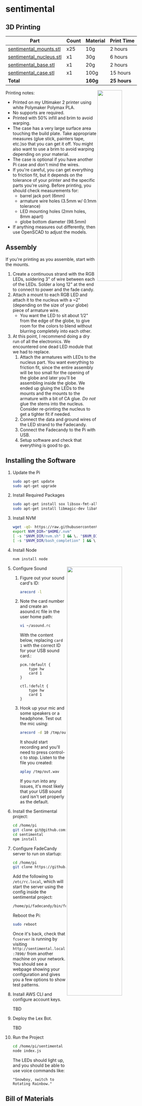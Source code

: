# sentimental

## 3D Printing

|Part|Count|Material|Print Time|
|---|---|---|---|
|[sentimental_mounts.stl](cad/sentimental_mounts.stl)|x25|10g|2 hours|
|[sentimental_nucleus.stl](cad/sentimental_nucleus.stl)|x1|30g|6 hours|
|[sentimental_base.stl](cad/sentimental_base.stl)|x1|20g|2 hours|
|[sentimental_case.stl](cad/sentimental_case.stl)|x1|100g|15 hours|
|**Total**| |**160g**|**25 hours**|

<img src="cad/sentimental.png" align="right" width="40%" />

Printing notes:
* Printed on my Ultimaker 2 printer using white Polymaker Polymax PLA.
* No supports are required.
* Printed with 50% infill and brim to avoid warping.
* The case has a very large surface area touching the build plate.  Take appropriate measures (glue stick, painters tape, etc.)so that you can get it off.  You might also want to use a brim to avoid warping depending on your material.
* The case is optional if you have another Pi case and don't mind the wires.
* If you're careful, you can get everything to friction fit, but it depends on the tolerance of your printer and the specific parts you're using.  Before printing, you should check measurements for:
    * barrel jack port (6mm)
    * armature wire holes (3.5mm w/ 0.1mm tolerance)
    * LED mounting holes (2mm holes, 8mm apart)
    * globe bottom diameter (98.5mm)
* If anything measures out differently, then use OpenSCAD to adjust the models.

## Assembly

If you're printing as you assemble, start with the mounts.

<img src="cad/wiring_diagram.png" align="right" width="60%"/>

1. Create a continuous strand with the RGB LEDs, soldering 3" of wire between each of the LEDs.  Solder a long 12" at the end to connect to power and the fade candy.
1. Attach a mount to each RGB LED and attach it to the nucleus with a ~2" (depending on the size of your globe) piece of armature wire.  
   * You want the LED to sit about 1/2" from the edge of the globe, to give room for the colors to blend without blurring completely into each other.
1. At this point, I recommend doing a dry run of all the electronics.  We encountered one dead LED module that we had to replace.
    1. Attach the armatures with LEDs to the nucleus part.  You want everything to friction fit, since the entire assembly will be too small for the opening of the globe and later you'll be assembling inside the globe.  We ended up gluing the LEDs to the mounts and the mounts to the armature with a bit of CA glue.  _Do not_ glue the stems into the nucleus.  Consider re-printing the nucleus to get a tighter fit if needed.
    1. Connect the data and ground wires of the LED strand to the Fadecandy.
    1. Connect the Fadecandy to the Pi with USB.
    1. Setup software and check that everything is good to go.

## Installing the Software

1.  Update the Pi
    ````bash
    sudo apt-get update
    sudo apt-get upgrade
    ````

1.  Install Required Packages
    ````bash
    sudo apt-get install sox libsox-fmt-all
    sudo apt-get install libmagic-dev libatlas-base-dev
    ````

1.  Install NVM
    ````bash
    wget -qO- https://raw.githubusercontent.com/creationix/nvm/v0.33.4/install.sh | bash
    export NVM_DIR="$HOME/.nvm"
    [ -s "$NVM_DIR/nvm.sh" ] && \. "$NVM_DIR/nvm.sh"  # This loads nvm
    [ -s "$NVM_DIR/bash_completion" ] && \. "$NVM_DIR/bash_completion"  # This loads nvm bash_completion
    ````

1.  Install Node
    ````bash
    nvm install node
    ````

1.  Configure Sound

    1.  Figure out your sound card's ID:
        ````bash
        arecord -l
        ````

    1.  Note the card number and create an asound.rc file in the user home path:

        ````bash
        vi ~/asound.rc
        ````

        With the content below, replacing `card 1` with the correct ID for your USB sound card.:
        
        ````
        pcm.!default {
            type hw
            card 1
        }
        
        ctl.!defult {
            type hw
            card 1
        }
        ````
        
    1.  Hook up your mic and some speakers or a headphone.  Test out the mic using:
    
        ````bash
        arecord -d 10 /tmp/out.wav
        ````
        
        It should start recording and you'll need to press control-c to stop.  Listen to the file you created:
        
        ````bash
        aplay /tmp/out.wav
        ````
        
        If you run into any issues, it's most likely that your USB sound card isn't set properly as the default.

1.  Install the Sentimental project:

    ````bash
    cd /home/pi
    git clone git@github.com:rejamison/sentimental.git
    cd sentimental
    npm install
    ````
    
1. Configure FadeCandy server to run on startup:

    ````bash
    cd /home/pi
    git clone https://github.com/scanlime/fadecandy
    ````
    
    Add the following to `/etc/rc.local`, which will start the server using the config inside the sentimental project:
    
    ````bash
    /home/pi/fadecandy/bin/fcserver-rpi /home/pi/sentimental/fcserver.conf > /var/log/fcserver.log 2>&1 &
    ````

    Reboot the Pi:
    
    ````bash
    sudo reboot
    ````
    
    Once it's back, check that `fcserver` is running by visiting `http://sentimental.local:7890/` from another machine on your network.  You should see a webpage showing your configuration and gives you a few options to show test patterns.
    
1.  Install AWS CLI and configure account keys.

    TBD

1.  Deploy the Lex Bot.

    TBD

1.  Run the Project

    ````bash
    cd /home/pi/sentimental
    node index.js
    ````
    
    The LEDs should light up, and you should be able to use voice commands like:
    
        "Snowboy, switch to Rotating Rainbow."

## Bill of Materials

|Basic Tools & Materials|
|---|
|Soldering Iron and Solder|
|Wire Strippers|
|Lots of Wire|
|CA Glue|
|Heat-Shrink Wire Wrap and Heat Gun (Optional)|
|Matte Clear-Coat (Optional)|

|Item|Count|Unit Price|Total|Link|Notes|
|---|---|---|---|---|---|
|Raspberry Pi 3|1|$35|$35|[Adafruit](https://www.adafruit.com/product/3055)|We actually used a Pi 2, but using a 3 will save having to get a separate wifi adapter and give a little more processing horsepower as the Pi2 is about at capacity.|
|FadeCandy|1|$25|$25|[Adafruit](https://www.adafruit.com/product/1689)||
|Electret Mic w/ Amp|1|$7|$7|[Adafruit](https://www.adafruit.com/product/1063)||
|USB Sound Card|1|$7|$7|[Amazon](https://www.amazon.com/Sabrent-External-Adapter-Windows-AU-MMSA/dp/B00IRVQ0F8/ref=sr_1_4?s=electronics&ie=UTF8&qid=1508040167&sr=1-4&keywords=usb+sound+card)|We tried one of [these](https://www.adafruit.com/product/1475) but found it had a lot of noise.
|RGB LEDs|25|$2|$50|[Adafruit](https://www.adafruit.com/product/1312)|We used these because we had them on-hand, but you might try something like these which are $0.18 / LED: [Amazon](https://www.amazon.com/kuman-WS2812B-Addressable-Arduino-littlergb/dp/B01M5BEO1C/ref=sr_1_9?ie=UTF8&qid=1506478929&sr=8-9&keywords=rgb+led+pcb+ws2812b)|
|6-Inch Micro USB Cable|1|$3|$3|[Amazon](https://www.amazon.com/StarTech-com-USB2HABM6IN-6-Inch-Mini-Cable/dp/B003WV5DME/ref=sr_1_13?s=electronics&ie=UTF8&qid=1506478537&sr=1-13&keywords=mini+usb+cable+3+inch)||
|Left-Angle Male-to-Female USB|2|$4|$8|[Amazon](https://www.amazon.com/gp/product/B06VWQN2CK/ref=oh_aui_search_detailpage?ie=UTF8&psc=1)|The large USB sound card and the chunky cable for the FadeCandy required us to get these to get everything to fit nicely into the case.|
|5V 2.5A Power Supply|1|$9|$9|[Amazon](https://www.amazon.com/Super-Power-Supply%C2%AE-Certified-5-5x2-5mm/dp/B00DHRSMBW/ref=sr_1_20?s=electronics&ie=UTF8&qid=1506479459&sr=1-20&keywords=2.5a+5.5mm)|2.5A is important, vs. the more common 2A adapters, as you need the extra amperage to run the LEDs.|
|5.5mm Panel Mount Female Barrel Jack|1|$2|$2|[Amazon](https://www.amazon.com/CESS-4-Pack-Socket-Female-Connector/dp/B01GBT9N0G/ref=pd_sbs_23_2?_encoding=UTF8&pd_rd_i=B01GBT9N0G&pd_rd_r=15TR9JVFMFPMCEHXHHH6&pd_rd_w=B8GTL&pd_rd_wg=rihfR&psc=1&refRID=15TR9JVFMFPMCEHXHHH6)|We had to buy a 10-pack.|
|2.5mm Panel Mount Female Audio Jack|1|$2|$2|[Amazon](https://www.amazon.com/gp/product/B01N7CJ6JN/ref=oh_aui_detailpage_o05_s00?ie=UTF8&psc=1)|We had to buy a 10-pack.|
|2.5mm Male Audio Jack|2|$1|$2|[Amazon](https://www.amazon.com/gp/product/B00MFRZ2SG/ref=oh_aui_detailpage_o01_s00?ie=UTF8&psc=1)|We had to buy a 10-pack.
|10-Gauge Armature Wire|1|$10|$10|[Amazon](https://www.amazon.com/Jack-Richeson-400340-10-Gauge-Armature/dp/B00251E57G/ref=sr_1_4?ie=UTF8&qid=1506479518&sr=8-4&keywords=armature+wire)||
|8" Frosted White Globe|1|$9|$9|[Amazon](https://www.amazon.com/WESTINGHOUSE-LIGHTING-CORP-85571-Globe/dp/B000LNO62O/ref=sr_1_5?ie=UTF8&qid=1506480338&sr=8-5&keywords=lamp+globe)||
|**Total**| | |**$169**|||

If we were to do again, we'd probably switch the LEDs for something cheaper, such cutting up a cheap addressable RGB LED strip.

## Build Notes

* Ought to include a speaker and maybe an external audio jack.  You can turn this into an Alexa, Mycroft, Google or other digital assistant, and more.

## Acknowledgements

Thanks to the following projects that made this one possible:
* Snowboy by KITT.AI:  https://snowboy.kitt.ai/
